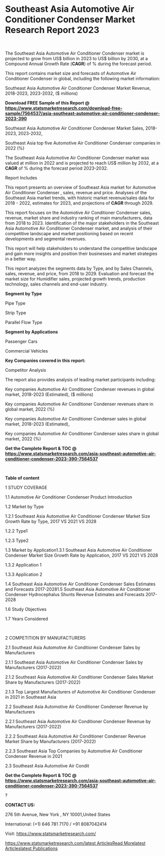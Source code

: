 <h1>Southeast Asia Automotive Air Conditioner Condenser Market Research Report 2023</h1><br/><p>The Southeast Asia Automotive Air Conditioner Condenser market is projected to grow from US$ billion in 2023 to US$ billion by 2030, at a Compound Annual Growth Rate (<strong>CAGR</strong>) of % during the forecast period.</p>
 
 
 
 <p>This report contains market size and forecasts of Automotive Air Conditioner Condenser in global, including the following market information:</p>
 
 
 
 <p>Southeast Asia Automotive Air Conditioner Condenser Market Revenue, 2018-2023, 2023-2032, ($ millions)</p>
 
 
 
 <p><strong>Download FREE Sample of this Report @ <a href="https://www.statsmarketresearch.com/download-free-sample/7564537/asia-southeast-automotive-air-conditioner-condenser-2023-390">https://www.statsmarketresearch.com/download-free-sample/7564537/asia-southeast-automotive-air-conditioner-condenser-2023-390</a></strong></p>
 
 
 
 <p>Southeast Asia Automotive Air Conditioner Condenser Market Sales, 2018-2023, 2023-2032,</p>
 
 
 
 <p>Southeast Asia top five Automotive Air Conditioner Condenser companies in 2022 (%)</p>
 
 
 
 <p>The Southeast Asia Automotive Air Conditioner Condenser market was valued at million in 2022 and is projected to reach US$ million by 2032, at a <strong>CAGR</strong> of % during the forecast period 2023-2032.</p>
 
 
 
 <p>Report Includes</p>
 
 
 
 <p>This report presents an overview of Southeast Asia market for Automotive Air Conditioner Condenser , sales, revenue and price. Analyses of the Southeast Asia market trends, with historic market revenue/sales data for 2018 - 2022, estimates for 2023, and projections of <strong>CAGR</strong> through 2029.</p>
 
 
 
 <p>This report focuses on the Automotive Air Conditioner Condenser sales, revenue, market share and industry ranking of main manufacturers, data from 2018 to 2023. Identification of the major stakeholders in the Southeast Asia Automotive Air Conditioner Condenser market, and analysis of their competitive landscape and market positioning based on recent developments and segmental revenues.</p>
 
 
 
 <p>This report will help stakeholders to understand the competitive landscape and gain more insights and position their businesses and market strategies in a better way.</p>
 
 
 
 <p>This report analyzes the segments data by Type, and by Sales Channels, sales, revenue, and price, from 2018 to 2029. Evaluation and forecast the market size for Humidifier sales, projected growth trends, production technology, sales channels and end-user industry.</p>
 
 
 
 <p><strong>Segment by Type</strong></p>
 
 
 
 <p>Pipe Type</p>
 
 
 
 <p>Strip Type</p>
 
 
 
 <p>Parallel Flow Type</p>
 
 
 
 <p><strong>Segment <strong><strong>by Applications</strong></strong></strong></p>
 
 
 
 <p>Passenger Cars</p>
 
 
 
 <p>Commercial Vehicles</p>
 
 
 
 <p><strong>Key Companies covered in this report:</strong></p>
 
 
 
 <p>Competitor Analysis</p>
 
 
 
 <p>The report also provides analysis of leading market participants including:</p>
 
 
 
 <p>Key companies Automotive Air Conditioner Condenser revenues in global market, 2018-2023 (Estimated), ($ millions)</p>
 
 
 
 <p>Key companies Automotive Air Conditioner Condenser revenues share in global market, 2022 (%)</p>
 
 
 
 <p>Key companies Automotive Air Conditioner Condenser sales in global market, 2018-2023 (Estimated),</p>
 
 
 
 <p>Key companies Automotive Air Conditioner Condenser sales share in global market, 2022 (%)</p>
 
 
 
 <div><b>Get the Complete Report & TOC @ <a href="https://www.statsmarketresearch.com/asia-southeast-automotive-air-conditioner-condenser-2023-390-7564537">https://www.statsmarketresearch.com/asia-southeast-automotive-air-conditioner-condenser-2023-390-7564537</a></b></div>
 
 
 
 <p><br />
 
 <b>Table of content</b></p>
 
 
 
 <p>1 STUDY COVERAGE<br />
 
 1.1 Automotive Air Conditioner Condenser Product Introduction<br />
 
 1.2 Market by Type<br />
 
 1.2.1 Southeast Asia Automotive Air Conditioner Condenser Market Size Growth Rate by Type, 2017 VS 2021 VS 2028<br />
 
 1.2.2 Type1<br />
 
 1.2.3 Type2<br />
 
 1.3 Market by Application1.3.1 Southeast Asia Automotive Air Conditioner Condenser Market Size Growth Rate by Application, 2017 VS 2021 VS 2028<br />
 
 1.3.2 Application 1<br />
 
 1.3.3 Application 2<br />
 
 1.4 Southeast Asia Automotive Air Conditioner Condenser Sales Estimates and Forecasts 2017-20281.5 Southeast Asia Automotive Air Conditioner Condenser Hydrocephalus Shunts Revenue Estimates and Forecasts 2017-2028<br />
 
 1.6 Study Objectives<br />
 
 1.7 Years Considered<br />
 
 <br />
 
 2 COMPETITION BY MANUFACTURERS<br />
 
 2.1 Southeast Asia Automotive Air Conditioner Condenser Sales by Manufacturers<br />
 
 2.1.1 Southeast Asia Automotive Air Conditioner Condenser Sales by Manufacturers (2017-2022)<br />
 
 2.1.2 Southeast Asia Automotive Air Conditioner Condenser Sales Market Share by Manufacturers (2017-2022)<br />
 
 2.1.3 Top Largest Manufacturers of Automotive Air Conditioner Condenser in 2021 in Southeast Asia<br />
 
 2.2 Southeast Asia Automotive Air Conditioner Condenser Revenue by Manufacturers<br />
 
 2.2.1 Southeast Asia Automotive Air Conditioner Condenser Revenue by Manufacturers (2017-2022)<br />
 
 2.2.2 Southeast Asia Automotive Air Conditioner Condenser Revenue Market Share by Manufacturers (2017-2022)<br />
 
 2.2.3 Southeast Asia Top Companies by Automotive Air Conditioner Condenser Revenue in 2021<br />
 
 2.3 Southeast Asia Automotive Air Condit</p>
 
 
 
 <div><b>Get the Complete Report & TOC @ <a href="https://www.statsmarketresearch.com/asia-southeast-automotive-air-conditioner-condenser-2023-390-7564537">https://www.statsmarketresearch.com/asia-southeast-automotive-air-conditioner-condenser-2023-390-7564537</a></b></div>
 
 
 
 <p>? </p>
 
 
 
 <p><b>CONTACT US:</b><br />
 
 276 5th Avenue, New York , NY 10001,United States<br />
 
 International: (+1) 646 781 7170 / +91 8087042414<br />
 
 Visit: <a href="https://www.statsmarketresearch.com/">https://www.statsmarketresearch.com/</a><br />
 
 <a href="https://gyeongbokgung.com">https://www.statsmarketresearch.com/</a><a href="https://hallyeomaritime.com">latest Articles</a><a href="https://jingwansa.com">Read More</a><a href="https://nguoiviet.jp/">latest Articles</a><a href="https://www.intelmarketresearch.com/">latest Publications</a></p>